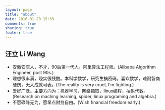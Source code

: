 ```yaml
---
layout: page
title: "about"
date: 2016-01-20 15:33
comments: true
sharing: true
footer: true
---
```

## 汪立   Li Wang
* 安徽安庆人，不才，90后第一代人。阿里算法工程师。(Alibaba Algorithm Engineer, post 90s.)
* 理想很丰满，现实很残酷。本科学数学，研究生搞密码。喜欢数学，难耐智商硬伤，无大成就可表。(The reality is very cruel, I'm fighting.)
* 爱好广泛。主要方向为：机器学习，网络抓取，linux编程，抽象代数。(Research on maching learning, spider, linux programing and algebra.)
* 不愿碌碌无为，愿早点财务自由。(Wish financial freedom early.)


